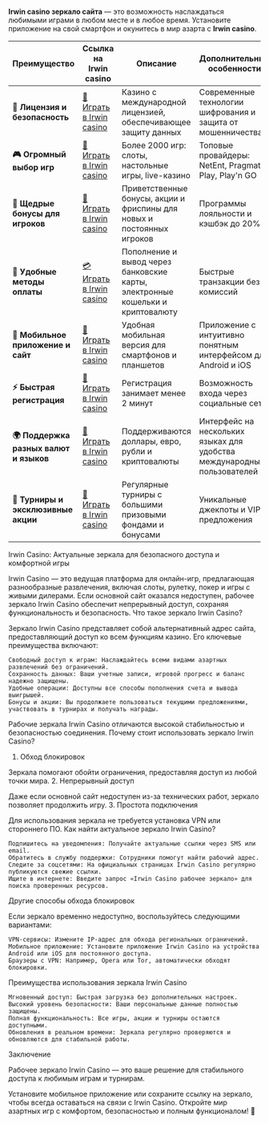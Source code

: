 

**Irwin casino зеркало сайта** — это возможность наслаждаться любимыми играми в любом месте и в любое время. Установите приложение на свой смартфон и окунитесь в мир азарта с **Irwin casino**.

| **Преимущество**                      | **Ссылка на Irwin casino**                    | **Описание**                                       | **Дополнительные особенности**                     |
|----------------------------------------|--------------------------------------------|--------------------------------------------------|--------------------------------------------------|
| **🎰 Лицензия и безопасность**         | [💎 Играть в Irwin casino](https://rwn-irrs01.com/c1107cfe8) | Казино с международной лицензией, обеспечивающее защиту данных | Современные технологии шифрования и защита от мошенничества |
| **🎮 Огромный выбор игр**              | [🎉 Играть в Irwin casino](https://rwn-irrs01.com/c1107cfe8) | Более 2000 игр: слоты, настольные игры, live-казино | Топовые провайдеры: NetEnt, Pragmatic Play, Play'n GO |
| **🎁 Щедрые бонусы для игроков**       | [🎯 Играть в Irwin casino](https://rwn-irrs01.com/c1107cfe8) | Приветственные бонусы, акции и фриспины для новых и постоянных игроков | Программы лояльности и кэшбэк до 20% |
| **💸 Удобные методы оплаты**           | [💳 Играть в Irwin casino](https://rwn-irrs01.com/c1107cfe8) | Пополнение и вывод через банковские карты, электронные кошельки и криптовалюту | Быстрые транзакции без комиссий |
| **📱 Мобильное приложение и сайт**     | [🚀 Играть в Irwin casino](https://rwn-irrs01.com/c1107cfe8) | Удобная мобильная версия для смартфонов и планшетов | Приложение с интуитивно понятным интерфейсом для Android и iOS |
| **⚡ Быстрая регистрация**             | [🔑 Играть в Irwin casino](https://rwn-irrs01.com/c1107cfe8) | Регистрация занимает менее 2 минут | Возможность входа через социальные сети |
| **🌍 Поддержка разных валют и языков** | [💸 Играть в Irwin casino](https://rwn-irrs01.com/c1107cfe8) | Поддерживаются доллары, евро, рубли и криптовалюты | Интерфейс на нескольких языках для удобства международных пользователей |
| **🏅 Турниры и эксклюзивные акции**    | [🎲 Играть в Irwin casino](https://rwn-irrs01.com/c1107cfe8) | Регулярные турниры с большими призовыми фондами и бонусами | Уникальные джекпоты и VIP-предложения |



Irwin Casino: Актуальные зеркала для безопасного доступа и комфортной игры

Irwin Casino — это ведущая платформа для онлайн-игр, предлагающая разнообразные развлечения, включая слоты, рулетку, покер и игры с живыми дилерами. Если основной сайт оказался недоступен, рабочее зеркало Irwin Casino обеспечит непрерывный доступ, сохраняя функциональность и безопасность.
Что такое зеркало Irwin Casino?

Зеркало Irwin Casino представляет собой альтернативный адрес сайта, предоставляющий доступ ко всем функциям казино. Его ключевые преимущества включают:

    Свободный доступ к играм: Наслаждайтесь всеми видами азартных развлечений без ограничений.
    Сохранность данных: Ваши учетные записи, игровой прогресс и баланс надежно защищены.
    Удобные операции: Доступны все способы пополнения счета и вывода выигрышей.
    Бонусы и акции: Вы продолжаете пользоваться текущими предложениями, участвовать в турнирах и получать награды.

Рабочие зеркала Irwin Casino отличаются высокой стабильностью и безопасностью соединения.
Почему стоит использовать зеркало Irwin Casino?
1. Обход блокировок

Зеркала помогают обойти ограничения, предоставляя доступ из любой точки мира.
2. Непрерывный доступ

Даже если основной сайт недоступен из-за технических работ, зеркало позволяет продолжить игру.
3. Простота подключения

Для использования зеркала не требуется установка VPN или стороннего ПО.
Как найти актуальное зеркало Irwin Casino?

    Подпишитесь на уведомления: Получайте актуальные ссылки через SMS или email.
    Обратитесь в службу поддержки: Сотрудники помогут найти рабочий адрес.
    Следите за соцсетями: На официальных страницах Irwin Casino регулярно публикуются свежие ссылки.
    Ищите в интернете: Введите запрос «Irwin Casino рабочее зеркало» для поиска проверенных ресурсов.

Другие способы обхода блокировок

Если зеркало временно недоступно, воспользуйтесь следующими вариантами:

    VPN-сервисы: Измените IP-адрес для обхода региональных ограничений.
    Мобильное приложение: Установите приложение Irwin Casino на устройства Android или iOS для постоянного доступа.
    Браузеры с VPN: Например, Opera или Tor, автоматически обходят блокировки.

Преимущества использования зеркала Irwin Casino

    Мгновенный доступ: Быстрая загрузка без дополнительных настроек.
    Высокий уровень безопасности: Ваши персональные данные полностью защищены.
    Полная функциональность: Все игры, акции и турниры остаются доступными.
    Обновления в реальном времени: Зеркала регулярно проверяются и обновляются для стабильной работы.

Заключение

Рабочее зеркало Irwin Casino — это ваше решение для стабильного доступа к любимым играм и турнирам.

Установите мобильное приложение или сохраните ссылку на зеркало, чтобы всегда оставаться на связи с Irwin Casino. Откройте мир азартных игр с комфортом, безопасностью и полным функционалом! 🎰
